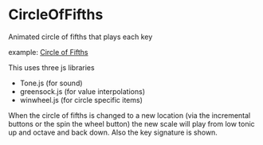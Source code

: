 # CircleOfFifths
Animated circle of fifths that plays each key 

example: [Circle of Fifths](https://www.guitarland.com/MusicTheoryWithToneJS/CircleOfFifths/index.html)

This uses three js libraries
- Tone.js (for sound)
- greensock.js (for value interpolations)
- winwheel.js  (for circle specific items)

When the circle of fifths is changed to a new location (via the incremental buttons or the spin the wheel button) the new scale will play from low tonic up and octave and back down.  Also the key signature is shown.

